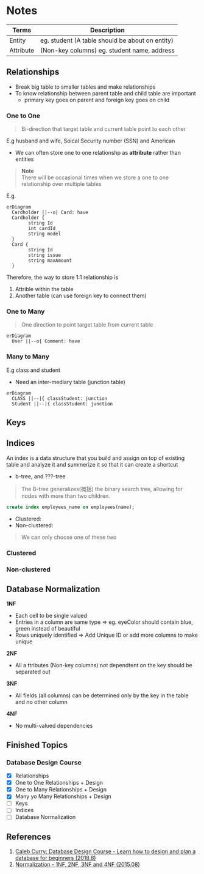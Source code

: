 # Notes

| Terms| Description |
| ---- | ----------- |
| Entity | eg. student (A table should be about on entity) |
| Attribute | (Non-key columns) eg. student name, address |

## Relationships

- Break big table to smaller tables and make relationships
- To know relationship between parent table and child table are important
    - primary key goes on parent and foreign key goes on child


### One to One

> Bi-direction that target table and current table point to each other

E.g husband and wife, Soical Security number (SSN) and American

- We can often store one to one relationshp as **attribute** rather than entities

> **Note**  
> There will be occasional times when we store a one to one relationship over multiple tables

E.g.

```mermaid
erDiagram
  Cardholder ||--o| Card: have
  Cardholder {
        string Id
        int cardId
        string model
  }
  Card {
        string Id
        string issue
        string maxAmount
  }
```

Therefore, the way to store 1:1 relationship is
  1. Attrible within the table
  2. Another table (can use foreign key to connect them)

### One to Many

> One direction to point target table from current table

```mermaid
erDiagram
  User ||--o{ Comment: have
```

### Many to Many

E.g class and student

- Need an inter-mediary table (junction table)

```mermaid
erDiagram
  CLASS ||--|{ classStudent: junction
  Student ||--|{ classStudent: junction
```

## Keys



## Indices

An index is a data structure that you build and assign on top of existing table
and analyze it and summerize it so that it can create a shortcut

- b-tree, and ???-tree

> The B-tree generalizes(概括) the binary search tree, allowing for nodes with more than two children.

```sql
create index employees_name on employees(name);
```

- Clustered:
- Non-clustered: 

> We can only choose one of these two

### Clustered

### Non-clustered

## Database Normalization

**1NF**

- Each cell to be single valued
- Entries in a column are same type => eg. eyeColor should contain blue, green instead of beautiful
- Rows uniquely identified =>  Add Unique ID or add more columns to make unique

**2NF**

- All a ttributes (Non-key columns) not dependtent on the key should be separated out

**3NF**

- All fields (all columns) can be determined only by the key in the table and no other column

**4NF**

- No multi-valued dependencies

## Finished Topics

### Database Design Course

- [x] Relationships
- [x] One to One Relationships + Design
- [x] One to Many Relationships + Design
- [x] Many yo Many Relationships + Design
- [ ] Keys
- [ ] Indices
- [ ] Database Normalization

## References

1. [Caleb Curry; Database Design Course - Learn how to design and plan a database for beginners (2018.8)](https://youtu.be/ztHopE5Wnpc)
2. [Normalization - 1NF, 2NF, 3NF and 4NF (2015.08)](https://youtu.be/UrYLYV7WSHM)
